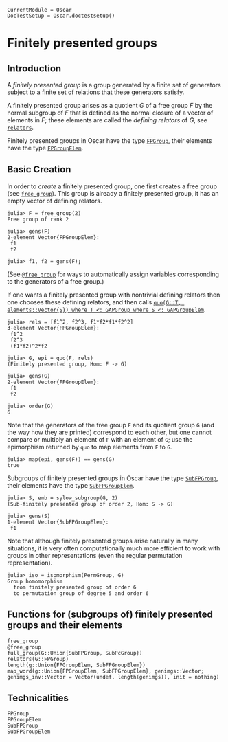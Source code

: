 ```@meta
CurrentModule = Oscar
DocTestSetup = Oscar.doctestsetup()
```

# Finitely presented groups

## Introduction

A *finitely presented group* is a group generated by a finite set
of generators subject to a finite set of relations
that these generators satisfy.

A finitely presented group arises as a quotient $G$ of a free group $F$
by the normal subgroup of $F$ that is defined as the normal closure of
a vector of elements in $F$;
these elements are called the *defining relators* of $G$,
see [`relators`](@ref).

Finitely presented groups in Oscar have the type [`FPGroup`](@ref),
their elements have the type [`FPGroupElem`](@ref).

## Basic Creation

In order to *create* a finitely presented group,
one first creates a free group (see [`free_group`](@ref)).
This group is already a finitely presented group,
it has an empty vector of defining relators.

```jldoctest fpgroupxpl
julia> F = free_group(2)
Free group of rank 2

julia> gens(F)
2-element Vector{FPGroupElem}:
 f1
 f2

julia> f1, f2 = gens(F);
```

(See [`@free_group`](@ref) for ways to automatically assign variables
corresponding to the generators of a free group.)

If one wants a finitely presented group with nontrivial defining relators
then one chooses these defining relators, and then calls
[`quo(G::T, elements::Vector{S}) where T <: GAPGroup where S <: GAPGroupElem`](@ref).

```jldoctest fpgroupxpl
julia> rels = [f1^2, f2^3, f1*f2*f1*f2^2]
3-element Vector{FPGroupElem}:
 f1^2
 f2^3
 (f1*f2)^2*f2

julia> G, epi = quo(F, rels)
(Finitely presented group, Hom: F -> G)

julia> gens(G)
2-element Vector{FPGroupElem}:
 f1
 f2

julia> order(G)
6
```

Note that the generators of the free group `F` and its quotient group `G`
(and the way how they are printed) correspond to each other,
but one cannot compare or multiply an element of `F` with an element of `G`;
use the epimorphism returned by `quo` to map elements from `F` to `G`.

```jldoctest fpgroupxpl
julia> map(epi, gens(F)) == gens(G)
true
```

Subgroups of finitely presented groups in Oscar have the type
[`SubFPGroup`](@ref),
their elements have the type [`SubFPGroupElem`](@ref).

```jldoctest fpgroupxpl
julia> S, emb = sylow_subgroup(G, 2)
(Sub-finitely presented group of order 2, Hom: S -> G)

julia> gens(S)
1-element Vector{SubFPGroupElem}:
 f1
```

Note that although finitely presented groups arise naturally
in many situations,
it is very often computationally much more efficient to work
with groups in other representations
(even the regular permutation representation).

```jldoctest fpgroupxpl
julia> iso = isomorphism(PermGroup, G)
Group homomorphism
  from finitely presented group of order 6
  to permutation group of degree 5 and order 6
```

## Functions for (subgroups of) finitely presented groups and their elements

```@docs
free_group
@free_group
full_group(G::Union{SubFPGroup, SubPcGroup})
relators(G::FPGroup)
length(g::Union{FPGroupElem, SubFPGroupElem})
map_word(g::Union{FPGroupElem, SubFPGroupElem}, genimgs::Vector; genimgs_inv::Vector = Vector(undef, length(genimgs)), init = nothing)
```

## Technicalities

```@docs
FPGroup
FPGroupElem
SubFPGroup
SubFPGroupElem
```
